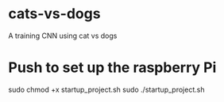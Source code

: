 # cats-vs-dogs
A training CNN using cat vs dogs

# Push to set up the raspberry Pi

sudo chmod +x startup_project.sh
sudo ./startup_project.sh
